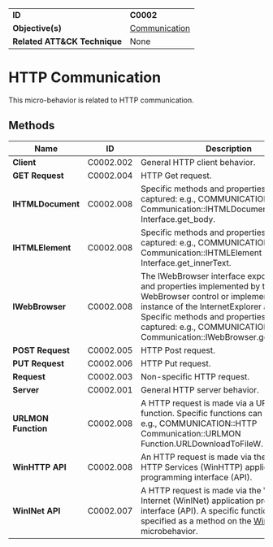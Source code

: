 |||
|---|---|
|**ID**|**C0002**|
|**Objective(s)**|[Communication](../communication)|
|**Related ATT&CK Technique**|None|


HTTP Communication
==================
This micro-behavior is related to HTTP communication. 

Methods
-------
|Name|ID|Description|
|---|---|---|
|**Client**|C0002.002|General HTTP client behavior.|
|**GET Request**|C0002.004|HTTP Get request.|
|**IHTMLDocument**|C0002.008|Specific methods and properties can be captured: e.g., COMMUNICATION::HTTP Communication::IHTMLDocument Interface.get_body.|
|**IHTMLElement**|C0002.008|Specific methods and properties can be captured: e.g., COMMUNICATION::HTTP Communication::IHTMLElement Interface.get_innerText.|
|**IWebBrowser**|C0002.008|The IWebBrowser interface exposes methods and properties implemented by the WebBrowser control or implemented by an instance of the InternetExplorer application. Specific methods and properties can be captured: e.g., COMMUNICATION::HTTP Communication::IWebBrowser.get_Document.|
|**POST Request**|C0002.005|HTTP Post request.|
|**PUT Request**|C0002.006|HTTP Put request.|
|**Request**|C0002.003|Non-specific HTTP request.|
|**Server**|C0002.001|General HTTP server behavior.|
|**URLMON Function**|C0002.008|A HTTP request is made via a URLMON function. Specific functions can be captured: e.g., COMMUNICATION::HTTP Communication::URLMON Function.URLDownloadToFileW.|
|**WinHTTP API**|C0002.008|An HTTP request is made via the Windows HTTP Services (WinHTTP) application programming interface (API).|
|**WinINet API**|C0002.007|A HTTP request is made via the Windows Internet (WinINet) application programming interface (API). A specific function can be specified as a method on the [WinInet](../communication/wininet.md) microbehavior.|
